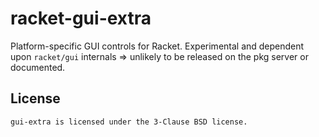 # racket-gui-extra

Platform-specific GUI controls for Racket.  Experimental and dependent
upon `racket/gui` internals => unlikely to be released on the pkg
server or documented.

## License

    gui-extra is licensed under the 3-Clause BSD license.
